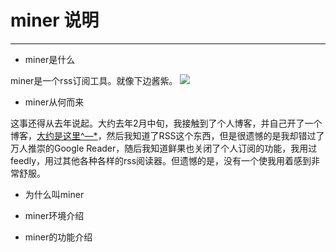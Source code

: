 # miner 说明

---

*	miner是什么

miner是一个rss订阅工具。就像下边酱紫。
![](http://7vzt96.com1.z0.glb.clouddn.com/miner_5.png)

*	miner从何而来

这事还得从去年说起。大约去年2月中旬，我接触到了个人博客，并自己开了一个博客，[大约是这里^—*](http://blog.zhangyingwei.com)，然后我知道了RSS这个东西，但是很遗憾的是我却错过了万人推崇的Google Reader，随后我知道鲜果也关闭了个人订阅的功能，我用过feedly，用过其他各种各样的rss阅读器。但遗憾的是，没有一个使我用着感到非常舒服。

*	为什么叫miner

*	miner环境介绍

*	miner的功能介绍
